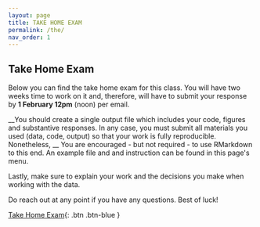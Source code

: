 ```yaml
---
layout: page
title: TAKE HOME EXAM
permalink: /the/
nav_order: 1
---
```


  
## __Take Home Exam__

Below you can find the take home exam for this class. You will have two weeks time to work on it and, therefore, will have to submit your response by __1 February 12pm__ (noon) per email.

__You should create a single output file which includes your code, figures and substantive responses. In any case, you must submit all materials you used (data, code, output) so that your work is fully reproducible. Nonetheless, __ You are encouraged - but not required - to use RMarkdown to this end. An example file and and instruction can be found in this page's menu.

Lastly, make sure to explain your work and the decisions you make when working with the data. 

Do reach out at any point if you have any questions. Best of luck!

[Take Home Exam](https://github.com/bayreuth-politics/R/raw/gh-pages/docs/Data_Analysis_in_R_Bayreuth_22_THE.pdf){: .btn .btn-blue }

